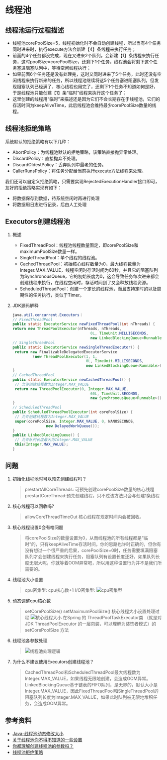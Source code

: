 # 线程池

## 线程池运行过程描述

* 线程池corePoolSize=5，线程初始化时不会自动创建线程，所以当有4个任务同时进来时，执行execute方法会新建【4】条线程来执行任务；
* 前面的4个任务都没完成，现在又进来2个队列，会新建【1】条线程来执行任务，这时poolSize=corePoolSize，还剩下1个任务，线程池会将剩下这个任务塞进阻塞队列中，等待空闲线程执行；
* 如果前面6个任务还是没有处理完，这时又同时进来了5个任务，此时还没有空闲线程来执行新来的任务，所以线程池继续将这5个任务塞进阻塞队列，但发现阻塞队列已经满了，核心线程也用完了，还剩下1个任务不知道如何是好，于是线程池只能创建【1】条“临时”线程来执行这个任务了；
* 这里创建的线程用“临时”来描述还是因为它们不会长期存在于线程池，它们的存活时间为keepAliveTime，此后线程池会维持最少corePoolSize数量的线程。

## 线程池拒绝策略

系统默认的拒绝策略有以下几种：

* AbortPolicy：为线程池默认的拒绝策略，该策略直接抛异常处理。
* DiscardPolicy：直接抛弃不处理。
* DiscardOldestPolicy：丢弃队列中最老的任务。
* CallerRunsPolicy：将任务分配给当前执行execute方法线程来处理。

我们还可以自定义拒绝策略，只需要实现RejectedExecutionHandler接口即可，友好的拒绝策略实现有如下：

* 将数据保存到数据，待系统空闲时再进行处理
* 将数据用日志进行记录，后由人工处理

## Executors创建线程池

1. 概述
   * FixedThreadPool：线程池线程数量固定，即corePoolSize和maximumPoolSize数量一样。
   * SingleThreadPool：单个线程的线程池。
   * CachedThreadPool：初始核心线程数量为0，最大线程数量为Integer.MAX_VALUE，线程空闲时存活时间为60秒，并且它的阻塞队列为SynchronousQueue，它的初始长度为0，这会导致任务每次进来都会创建线程来执行，在线程空闲时，存活时间到了又会释放线程资源。
   * ScheduledThreadPool：创建一个定长的线程池，而且支持定时的以及周期性的任务执行，类似于Timer。
2. JDK源码解释

   ```java
   java.util.concurrent.Executors：
   // FixedThreadPool
   public static ExecutorService newFixedThreadPool(int nThreads) {
   return new ThreadPoolExecutor(nThreads, nThreads,
	                                  0L, TimeUnit.MILLISECONDS,
	                                  new LinkedBlockingQueue<Runnable>());
   // SingleThreadPool
   public static ExecutorService newSingleThreadExecutor() {
   	return new FinalizableDelegatedExecutorService
   	        (new ThreadPoolExecutor(1, 1,
   	                                0L, TimeUnit.MILLISECONDS,
   	                                new LinkedBlockingQueue<Runnable>()));
   }
   // CachedThreadPool
   public static ExecutorService newCachedThreadPool() {
   	// 允许创建线程数为Integer.MAX_VALUE
   	return new ThreadPoolExecutor(0, Integer.MAX_VALUE,
   	                                  60L, TimeUnit.SECONDS,
   	                                  new SynchronousQueue<Runnable>());
   }
   // ScheduledThreadPool
   public ScheduledThreadPoolExecutor(int corePoolSize) {
   	// 允许创建线程数为Integer.MAX_VALUE
   	super(corePoolSize, Integer.MAX_VALUE, 0, NANOSECONDS,
   	              new DelayedWorkQueue());
   }
   public LinkedBlockingQueue() {
   	// 允许队列长度最大为Integer.MAX_VALUE
   	this(Integer.MAX_VALUE);
   }   
   ```


## 问题

1. 初始化线程池时可以预先创建线程吗？
   > prestartAllCoreThreads: 可预先创建corePoolSize数量的核心线程
   > prestartCoreThread:预先创建线程，只不过该方法只会与创建1条线程
2. 核心线程可以回收吗?
   > allowCoreThreadTimeOut 核心线程在规定时间内会被回收。
3. 核心线程设置0会有啥问题
   >将corePoolSize的数量设置为0，从而线程池的所有线程都是“临时”的，只有keepAliveTime存活时间，你的思路也许时正确的，但你有没有想过一个很严重的后果，corePoolSize=0时，任务需要填满阻塞队列才会创建线程来执行任务，阻塞队列有设置长度还好，如果队列长度无限大呢，你就等着OOM异常吧，所以用这种设置行为并不是我们所需要的。
4. 线程池大小设置
   > cpu密集型: cpu核心数+1
   > I/O密集型: ![cpu密集型](https://imgconvert.csdnimg.cn/aFR0cHM6Ly9qZXNzaWNhLTEyNTk2NzEzMzQuY29zLmFwLWNoZW5nZHUubXlxY2xvdWQuY29tL2p2bS9qdm0vMDMucG5n?x-oss-process=image/format,png)
5. 动态调整cpu核心数
   > setCorePoolSize() setMaximumPoolSize()
   > 核心线程大小设置处理过程 ![核心线程大小](https://imgconvert.csdnimg.cn/aFR0cHM6Ly9qZXNzaWNhLTEyNTk2NzEzMzQuY29zLmFwLWNoZW5nZHUubXlxY2xvdWQuY29tL2p2bS9qdm0vMDUucG5n?x-oss-process=image/format,png)
   >在Spring 的 ThreadPoolTaskExecutor类 （就是对JDK ThreadPoolExecutor 的一层包装，可以理解为装饰者模式）的 setCorePoolSize 方法

6. 线程池各参数处理
   > ![线程池处理逻辑](https://imgconvert.csdnimg.cn/aFR0cHM6Ly9qZXNzaWNhLTEyNTk2NzEzMzQuY29zLmFwLWNoZW5nZHUubXlxY2xvdWQuY29tL2p2bS9qdm0vMDIucG5n?x-oss-process=image/format,png)

7. 为什么不建议使用Executors创建线程池？
   > CachedThreadPool和ScheduledThreadPool最大线程数为Integer.MAX_VALUE，如果线程无限地创建，会造成OOM异常。
   > LinkedBlockingQueue基于链表的FIFO队列，是无界的，默认大小是Integer.MAX_VALUE，因此FixedThreadPool和SingleThreadPool的阻塞队列长度为Integer.MAX_VALUE，如果此时队列被无限地堆积任务，会造成OOM异常。


## 参考资料

* [Java-线程池动态修改大小](https://blog.csdn.net/qq_21239913/article/details/105750002)
* [关于线程池你不得不知道的一些设置](http://objcoding.com/2019/04/14/threadpool-some-settings/)
* [你都理解创建线程池的参数吗？](https://zhuanlan.zhihu.com/p/62332958)
* [线程池拒绝策略](https://blog.csdn.net/zj57356498318/article/details/102579980)